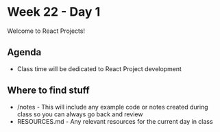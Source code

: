 # Week 22 - Day 1

Welcome to React Projects!

## Agenda

- Class time will be dedicated to React Project development

## Where to find stuff
- /notes - This will include any example code or notes created during class so you can always go back and review
- RESOURCES.md - Any relevant resources for the current day in class

